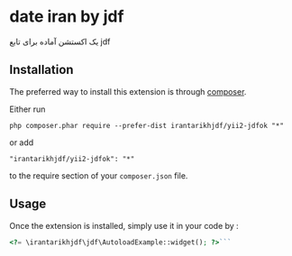 date iran by jdf
================
یک اکستشن آماده برای تابع jdf

Installation
------------

The preferred way to install this extension is through [composer](http://getcomposer.org/download/).

Either run

```
php composer.phar require --prefer-dist irantarikhjdf/yii2-jdfok "*"
```

or add

```
"irantarikhjdf/yii2-jdfok": "*"
```

to the require section of your `composer.json` file.


Usage
-----

Once the extension is installed, simply use it in your code by  :

```php
<?= \irantarikhjdf\jdf\AutoloadExample::widget(); ?>```